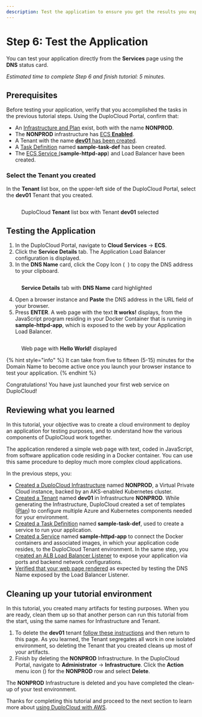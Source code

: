 ```yaml
---
description: Test the application to ensure you get the results you expect
---
```


# Step 6: Test the Application

You can test your application directly from the **Services** page using the **DNS** status card.

_Estimated time to complete Step 6 and finish tutorial: 5 minutes._

## Prerequisites

Before testing your application, verify that you accomplished the tasks in the previous tutorial steps.   Using the DuploCloud Portal, confirm that:

* An [Infrastructure and Plan](../step-1-infrastructure.md) exist, both with the name **NONPROD**.
* The **NONPROD** infrastructure has [ECS **Enabled**](../step-1-infrastructure.md#check-your-work).&#x20;
* A Tenant with the name [**dev01** has been created](../step-2-tenant.md).
* A [Task Definition](step-4-create-app-via-ecs.md) named **sample-task-def** has been created.
* The [ECS Service (](step-5-create-the-ecs-service-and-load-balancer.md)**sample-httpd-app**) and Load Balancer have been created.

### Select the Tenant you created

In the **Tenant** list box, on the upper-left side of the DuploCloud Portal, select the **dev01** Tenant that you created.

<figure><img src="../../../.gitbook/assets/tenant_dev01 (2).png" alt=""><figcaption><p>DuploCloud <strong>Tenant</strong> list box with Tenant <strong>dev01</strong> selected</p></figcaption></figure>

## Testing the Application

1. In the DuploCloud Portal, navigate to **Cloud Services** -> **ECS**.&#x20;
2. Click the **Service Details** tab. The Application Load Balancer configuration is displayed.
3. In the **DNS Name** card, click the Copy Icon ( <img src="../../../.gitbook/assets/copy_icon (1).png" alt="" data-size="line"> ) to copy the DNS address to your clipboard.

<figure><img src="../../../.gitbook/assets/screenshot-nimbusweb.me-2024.02.17-17_14_14.png" alt=""><figcaption><p><strong>Service Details</strong> tab with <strong>DNS Name</strong> card highlighted</p></figcaption></figure>

4. Open a browser instance and **Paste** the DNS address in the URL field of your browser.
5. Press **ENTER**. A web page with the text **It works!** displays, from the JavaScript program residing in your Docker Container that is running in **sample-httpd-app**, which is exposed to the web by your Application Load Balancer.

<div align="left">

<figure><img src="../../../.gitbook/assets/image (40).png" alt=""><figcaption><p>Web page with <strong>Hello World!</strong> displayed</p></figcaption></figure>

</div>

{% hint style="info" %}
It can take from five to fifteen (5-15) minutes for the Domain Name to become active once you launch your browser instance to test your application.
{% endhint %}

Congratulations! You have just launched your first web service on DuploCloud!

## Reviewing what you learned

In this tutorial, your objective was to create a cloud environment to deploy an application for testing purposes, and to understand how the various components of DuploCloud work together.&#x20;

The application rendered a simple web page with text, coded in JavaScript, from software application code residing in a Docker container. You can use this same procedure to deploy much more complex cloud applications.&#x20;

In the previous steps, you:

* [Created a DuploCloud Infrastructure](../step-1-infrastructure.md) named **NONPROD**, a Virtual Private Cloud instance, backed by an AKS-enabled Kubernetes cluster.&#x20;
* [Created a Tenant](../step-2-tenant.md) named **dev01** in Infrastructure **NONPROD**. While generating the Infrastructure, DuploCloud created a set of templates ([Plan](../step-1-infrastructure.md)) to configure multiple Azure and Kubernetes components needed for your environment.
* [Created a Task Definition](step-4-create-app-via-ecs.md) named **sample-task-def**, used to create a service to run your application.
* [Created a Service](../quick-start-eks-services/step-5-create-app-via-k8s.md) named **sample-httpd-app** to connect the Docker containers and associated images, in which your application code resides, to the DuploCloud Tenant environment. In the same step, you c[reated an ALB Load Balancer Listener](step-5-create-the-ecs-service-and-load-balancer.md) to expose your application via ports and backend network configurations.&#x20;
* [Verified that your web page rendered](step-5-test-application.md#testing-the-application) as expected by testing the DNS Name exposed by the  Load Balancer Listener.

## Cleaning up your tutorial environment

In this tutorial, you created many artifacts for testing purposes. When you are ready, clean them up so that another person can run this tutorial from the start, using the same names for Infrastructure and Tenant.

1. To delete the **dev01** tenant [follow these instructions](../../../access-control/tenant-access/deleting-a-tenant.md) and then return to this page. As you learned, the Tenant segregates all work in one isolated environment, so deleting the Tenant that you created cleans up most of your artifacts.
2. Finish by deleting the **NONPROD** Infrastructure. In the DuploCloud Portal, navigate to **Administrator** -> **Infrastructure**. Click the **Action** menu icon (<img src="../../../.gitbook/assets/image (4) (3).png" alt="" data-size="line">) for the **NONPROD** row and select **Delete**.&#x20;

The **NONPROD** Infrastructure is deleted and you have completed the clean-up of your test environment.

Thanks for completing this tutorial and proceed to the next section to learn more about [using DuploCloud with AWS](../../use-cases/).
